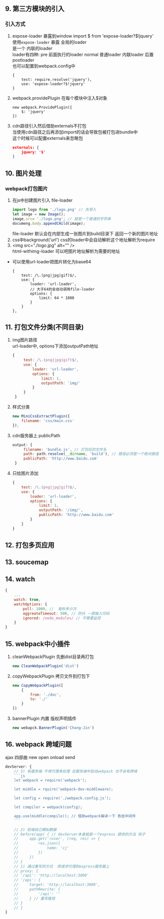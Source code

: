 ## 9. 第三方模块的引入
### 引入方式
1. expose-loader 暴露到window
   import $ from 'expose-loader?$!jquery'  
   使用`expose-loader` 暴露 全局的loader  
   是一个 内联的loader  
   loader有四种: pre 前面执行的loader  normal 普通loader 内联loader 后置postloader  
   也可以配置到webpack.config中
    ```
    {
        test: require.resolve('jquery'),
        use: 'expose-loader?$!jquery'
    }
    ```
2. webpack.providePlugin 在每个模块中注入$对象  
    ```
    new webpack.ProvidePlugin({
        $: 'jquery'
    })
    ```
3. cdn路径引入然后借助externals不打包  
   当使用cdn路径之后再添加import的话会导致包被打包进bundle中  
   这个时候可以配置externals来忽略包
   ``` json
   externals: {
       jquery: '$'
   }
   ```

## 10. 图片处理
### webpack打包图片
1. 在js中创建图片引入 file-loader
   ``` js
   import logo from './logo.png' // 先导入
   let image = new Image();
   image.src= './logo.png'; // 就是一个普通的字符串
   documeng.body.appendCHild(image);
   ```
   file-loader 默认会在内部生成一张图片到build目录下 返回一个新的图片地址
2. css中background('url')
   css的loader中会自动解析这个地址解析为require
3. \<img src="./logo.jpg" alt="" />  
   html-withimg-loader 可以吧图片地址解析为需要的地址

* 可以使用url-loader把图片转化为base64
    ```
    {
        test: /\.(png|jpg|gif)$/,
        use: {
            loader: 'url-loader',
            // 大于64的会自动调用file-loader
            options: {
                limit: 64 * 1080
            }
        }
    },
    ```

## 11. 打包文件分类(不同目录)
1. img图片路径  
   url-loader中, options下添加outputPath地址  
   ```js
   {
        test: /\.(png|jpg|gif)$/,
        use: {
            loader: 'url-loader',
            options: {
                limit: 1,
                outputPath: 'img/'
            }
        }
    }
   ```
2. 样式分类
   ``` js
   new MiniCssExtractPlugin({
       filename: 'css/main.css'
   }),
   ```
3. cdn服务器上 publicPath
   ``` js
   output: {
        filename: 'bundle.js', // 打包后的文件名
        path: path.resolve(__dirname, 'build'), // 路径必须是一个绝对路径
        publicPath: 'http://www.baidu.com'
    }
   ```
4. 只给图片添加
   ```js
   {
       test: /\.(png|jpg|gif)$/,
       use: {
           loader: 'url-loader',
           options: {
               limit: 1,
               outputPath: '/img/',
               publicPath: 'http://www.baidu.com'
           }
       }
   }
   ```
## 12. 打包多页应用

## 13. soucemap

## 14. watch
```js
{
    ...
    watch: true,
    watchOptions: {
        poll: 1000, //  每秒多少次
        aggreateTimeout: 500, // 防抖 一直输入代码
        ignored: /node_modules/ // 不需要监控
    }
}
```

## 15. webpack中小插件
1. cleanWebpackPlugin
   先删dist目录再打包
   ```js
   new CleanWebpackPlugin('dist')
   ```
2. copyWebpackPlugin
   拷贝文件到打包下
   ```js
   new CopyWebpackPlugin([
       {
           from: './doc',
           to: './'
       }
   ])
   ```
3. bannerPlugin 内置
   版权声明插件
   ```js
   new webapck.BannerPlugin('Chang-Jin')
   ```
## 16. webpack 跨域问题
ajax 四部曲
new open onload send
```js
devServer: {
    // 3) 有服务端 不用代理来处理 在服务端中启动webpack 也不会有跨域
    ```js
    let webpack = require('webpack');

    let middle = rquire('webpack-dev-middleware);

    let config = require('./webpack.config.js');

    let compiler = webpack(config);

    app.use(middle(compile)); // 借助webpack编译一下 丢给中间件
    ```

    // 2) 前端自己模拟数据
    // before(app) { // devServer本身就是一个express 提供的方法 钩子
    //     app.get('/user', (req, res) => {
    //         res.json({
    //             name: 'cj'
    //         })
    //     })
    // }
    // 1) 通过重写的方式  把请求代理到express服务器上
    // proxy: {
    // '/api': 'http://localhost:3000'
    // '/api': {
    //     target: 'http://localhost:3000',
    //     pathRewrite: {
    //         '/api': ''
    //     } // 重写路径
    // }
    // }
}
```

